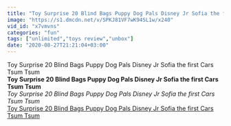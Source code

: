 ```yaml
---
title: "Toy Surprise 20 Blind Bags Puppy Dog Pals Disney Jr Sofia the first Cars Tsum Tsum"
image: "https://s1.dmcdn.net/v/SPKJ81VF7wK94SL1w/x240"
vid_id: "x7vmvns"
categories: "fun"
tags: ["unlimited","toys review","unbox"]
date: "2020-08-27T21:21:04+03:00"
---
```

Toy Surprise 20 Blind Bags Puppy Dog Pals Disney Jr Sofia the first Cars Tsum Tsum<br><b>Toy Surprise 20 Blind Bags Puppy Dog Pals Disney Jr Sofia the first Cars Tsum Tsum</b><br> <i>Toy Surprise 20 Blind Bags Puppy Dog Pals Disney Jr Sofia the first Cars Tsum Tsum</i><br> <u>Toy Surprise 20 Blind Bags Puppy Dog Pals Disney Jr Sofia the first Cars Tsum Tsum</u>
